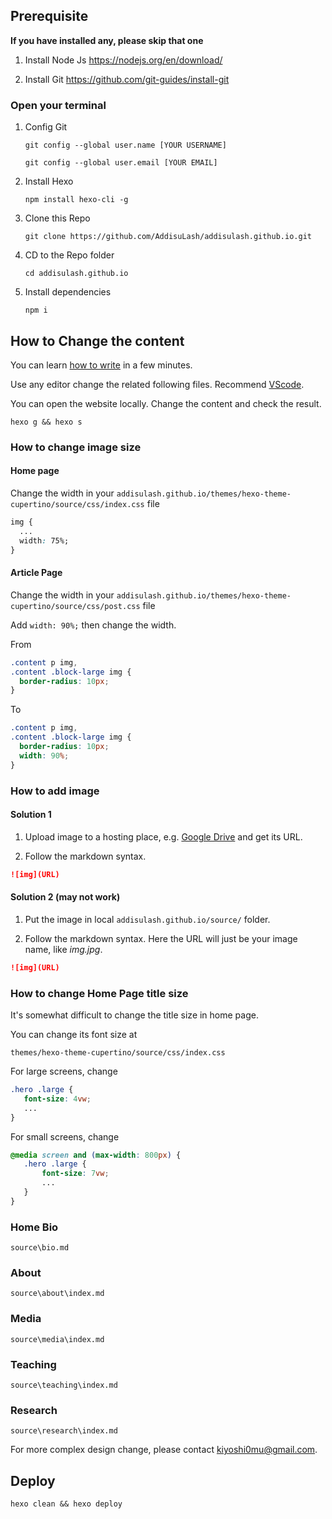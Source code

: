 
## Prerequisite

**If you have installed any, please skip that one**

1. Install Node Js https://nodejs.org/en/download/

1. Install Git https://github.com/git-guides/install-git


### Open your terminal

1. Config Git

       git config --global user.name [YOUR USERNAME]
       
       git config --global user.email [YOUR EMAIL]

1. Install Hexo

       npm install hexo-cli -g

1. Clone this Repo

       git clone https://github.com/AddisuLash/addisulash.github.io.git

1. CD to the Repo folder

       cd addisulash.github.io

1. Install dependencies

       npm i
## How to Change the content

You can learn [how to write](https://www.markdownguide.org/basic-syntax/) in a few minutes.

Use any editor change the related following files. Recommend [VScode](https://code.visualstudio.com/download).


You can open the website locally. Change the content and check the result.

    hexo g && hexo s
    
### How to change image size

#### Home page

Change the width in your `addisulash.github.io/themes/hexo-theme-cupertino/source/css/index.css` file

```css
img {
  ...
  width: 75%;
}
```

#### Article Page

Change the width in your `addisulash.github.io/themes/hexo-theme-cupertino/source/css/post.css` file

Add `width: 90%;` then change the width.

From
```css
.content p img,
.content .block-large img {
  border-radius: 10px;
}
```

To


```css
.content p img,
.content .block-large img {
  border-radius: 10px;
  width: 90%;
}
```

### How to add image

#### Solution 1

1. Upload image to a hosting place, e.g. [Google Drive](https://www.labnol.org/google-drive-image-hosting-220515) and get its URL. 

1. Follow the markdown syntax.

```markdown
![img](URL)
```

#### Solution 2 (may not work)

1. Put the image in local `addisulash.github.io/source/` folder.

1. Follow the markdown syntax. Here the URL will just be your image name, like *img.jpg*.

```markdown
![img](URL)
```

### How to change Home Page title size

It's somewhat difficult to change the title size in home page.

You can change its font size at

`themes/hexo-theme-cupertino/source/css/index.css`

For large screens, change

 ```css
 .hero .large {
    font-size: 4vw;
    ...
}
```

For small screens, change

 ```css
@media screen and (max-width: 800px) {
    .hero .large {
        font-size: 7vw;
        ...
    }
}
```

### Home Bio

`source\bio.md`

### About

`source\about\index.md`

### Media

`source\media\index.md`

### Teaching

`source\teaching\index.md`

### Research

`source\research\index.md`

For more complex design change, please contact [kiyoshi0mu@gmail.com](mailto:kiyoshi0mu@gmail.com).

## Deploy
    
    hexo clean && hexo deploy
